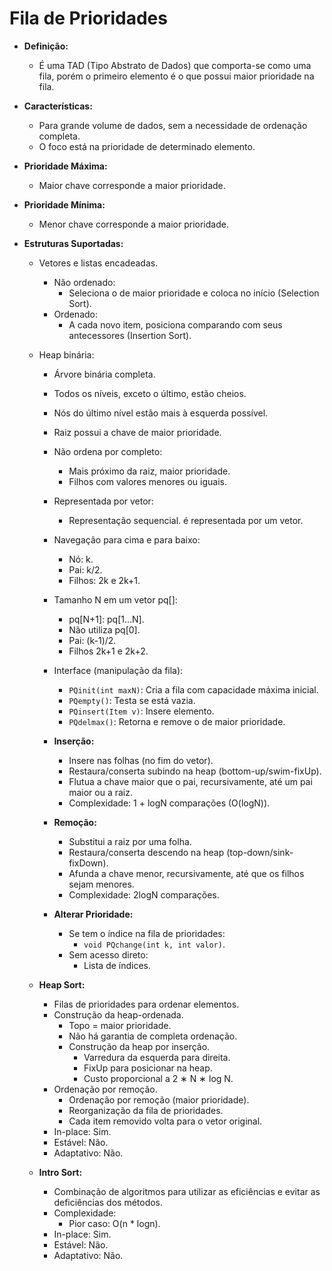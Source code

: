 # Fila de Prioridades

- **Definição:**
  - É uma TAD (Tipo Abstrato de Dados) que comporta-se como uma fila, porém o primeiro elemento é o que possui maior prioridade na fila.

- **Características:**
  - Para grande volume de dados, sem a necessidade de ordenação completa.
  - O foco está na prioridade de determinado elemento.
  
- **Prioridade Máxima:**
  - Maior chave corresponde a maior prioridade.

- **Prioridade Mínima:**
  - Menor chave corresponde a maior prioridade.

- **Estruturas Suportadas:**
  - Vetores e listas encadeadas.
    - Não ordenado:
      - Seleciona o de maior prioridade e coloca no início (Selection Sort).
    - Ordenado:
      - A cada novo item, posiciona comparando com seus antecessores (Insertion Sort).
  - Heap binária:
    - Árvore binária completa.
    - Todos os níveis, exceto o último, estão cheios.
    - Nós do último nível estão mais à esquerda possível.
    - Raiz possui a chave de maior prioridade.
    - Não ordena por completo:
      - Mais próximo da raiz, maior prioridade.
      - Filhos com valores menores ou iguais.
    - Representada por vetor:
      - Representação sequencial.
      é representada por um vetor.
    - Navegação para cima e para baixo:
      - Nó: k.
      - Pai: k/2.
      - Filhos: 2k e 2k+1.
    - Tamanho N em um vetor pq[]:
      - pq[N+1]: pq[1...N].
      - Não utiliza pq[0].
      - Pai: (k-1)/2.
      - Filhos 2k+1 e 2k+2.
    - Interface (manipulação da fila):
      - `PQinit(int maxN)`: Cria a fila com capacidade máxima inicial.
      - `PQempty()`: Testa se está vazia.
      - `PQinsert(Item v)`: Insere elemento.
      - `PQdelmax()`: Retorna e remove o de maior prioridade.

    - **Inserção:**
      - Insere nas folhas (no fim do vetor).
      - Restaura/conserta subindo na heap (bottom-up/swim-fixUp).
      - Flutua a chave maior que o pai, recursivamente, até um pai maior ou a raiz.
      - Complexidade: 1 + logN comparações (O(logN)).

    - **Remoção:**
      - Substitui a raiz por uma folha.
      - Restaura/conserta descendo na heap (top-down/sink-fixDown).
      - Afunda a chave menor, recursivamente, até que os filhos sejam menores.
      - Complexidade: 2logN comparações.

    - **Alterar Prioridade:**
      - Se tem o índice na fila de prioridades:
        - `void PQchange(int k, int valor)`.
      - Sem acesso direto:
        - Lista de índices.

  - **Heap Sort:**
    - Filas de prioridades para ordenar elementos.
    - Construção da heap-ordenada.
      - Topo = maior prioridade.
      - Não há garantia de completa ordenação.
      - Construção da heap por inserção.
        - Varredura da esquerda para direita.
        - FixUp para posicionar na heap.
        - Custo proporcional a 2 ∗ N ∗ log N.
    - Ordenação por remoção.
      - Ordenação por remoção (maior prioridade).
      - Reorganização da fila de prioridades.
      - Cada item removido volta para o vetor original.
    - In-place: Sim.
    - Estável: Não.
    - Adaptativo: Não.

  - **Intro Sort:**
    - Combinação de algoritmos para utilizar as eficiências e evitar as deficiências dos métodos.
    - Complexidade:
      - Pior caso: O(n * logn).
    - In-place: Sim.
    - Estável: Não.
    - Adaptativo: Não.
